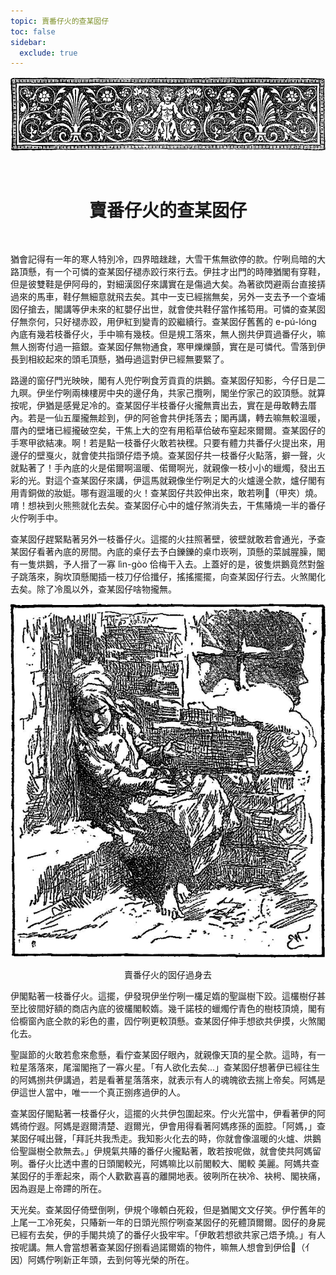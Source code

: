```yaml
---
topic: 賣番仔火的查某囡仔
toc: false
sidebar:
  exclude: true
---
```


![](images/the_little_match_seller_header.png)

<br>
<h1 style="text-align:center"> 賣番仔火的查某囡仔 </h1>
<br>

猶會記得有一年的寒人特別冷，四界暗趖趖，大雪干焦無欲停的款。佇咧烏暗的大路頂懸，有一个可憐的查某囡仔褪赤跤行來行去。伊拄才出門的時陣猶閣有穿鞋，但是彼雙鞋是伊阿母的，對細漢囡仔來講實在是傷過大矣。為著欲閃避兩台直接挵過來的馬車，鞋仔無細意就飛去矣。其中一支已經揣無矣，另外一支去予一个查埔囡仔搶去，閣講等伊未來的紅嬰仔出世，就會使共鞋仔當作搖笱用。可憐的查某囡仔無奈何，只好褪赤跤，用伊紅到變青的跤繼續行。查某囡仔舊舊的 e-pú-lóng 內底有幾若枝番仔火，手中嘛有幾枝。但是規工落來，無人捌共伊買過番仔火，嘛無人捌寄付過一箍銀。查某囡仔無物通食，寒甲爍爍顫，實在是可憐代。雪落到伊長到相絞起來的頭毛頂懸，猶毋過這對伊已經無要緊了。

路邊的窗仔門光映映，閣有人兜佇咧食芳貢貢的烘鵝。查某囡仔知影，今仔日是二九暝。伊坐佇咧兩棟樓房中央的邊仔角，共家己攬咧，閣坐佇家己的跤頂懸。就算按呢，伊猶是感覺足冷的。查某囡仔半枝番仔火攏無賣出去，實在是毋敢轉去厝內。若是一仙五厘攏無趁到，伊的阿爸會共伊㧌落去；閣再講，轉去嘛無較溫暖，厝內的壁堵已經攏破空矣，干焦上大的空有用稻草佮破布窒起來爾爾。查某囡仔的手寒甲欲結凍。啊！若是點一枝番仔火敢若袂䆀。只要有體力共番仔火提出來，用邊仔的壁戛火，就會使共指頭仔焐予燒。查某囡仔共一枝番仔火點落，擗一聲，火就點著了！手內底的火是偌爾啊溫暖、偌爾啊光，就親像一枝小小的蠟燭，發出五彩的光。對這个查某囡仔來講，伊這馬就親像坐佇咧足大的火爐邊仝款，爐仔閣有用青銅做的妝娗。哪有遐溫暖的火！查某囡仔共跤伸出來，敢若咧𤲍（甲夾）燒。唷！想袂到火熊熊就化去矣。查某囡仔心中的爐仔煞消失去，干焦賰燒一半的番仔火佇咧手中。

查某囡仔趕緊點著另外一枝番仔火。這擺的火拄照著壁，彼壁就敢若會通光，予查某囡仔看著內底的房間。內底的桌仔去予白鑠鑠的桌巾崁咧，頂懸的菜誠腥臊，閣有一隻烘鵝，予人搢了一寡 	lìn-gòo 佮梅干入去。上蓋好的是，彼隻烘鵝竟然對盤子跳落來，胸坎頂懸閣插一枝刀仔佮攕仔，搖搖擺擺，向查某囡仔行去。火煞閣化去矣。除了冷風以外，查某囡仔啥物攏無。

![](images/the_little_match_seller_1.png)
<p style="text-align:center"> 賣番仔火的囡仔過身去 </p>

伊閣點著一枝番仔火。這擺，伊發現伊坐佇咧一欉足媠的聖誕樹下跤。這欉樹仔甚至比彼間好額的商店內底的彼欉閣較媠。幾千諾枝的蠟燭佇青色的樹枝頂燒，閣有佮櫥窗內底仝款的彩色的畫，囥佇咧更較頂懸。查某囡仔伸手想欲共伊摸，火煞閣化去。

聖誕節的火敢若愈來愈懸，看佇查某囡仔眼內，就親像天頂的星仝款。這時，有一粒星落落來，尾溜閣拖了一寡火星。「有人欲化去矣...」查某囡仔想著伊已經往生的阿媽捌共伊講過，若是看著星落落來，就表示有人的魂魄欲去揣上帝矣。阿媽是伊這世人當中，唯一一个真正捌疼過伊的人。

查某囡仔閣點著一枝番仔火，這擺的火共伊包圍起來。佇火光當中，伊看著伊的阿媽徛佇遐。阿媽是遐爾清楚、遐爾光，伊會用得看著阿媽疼孫的面腔。「阿媽，」查某囡仔喊出聲，「拜託共我𤆬走。我知影火化去的時，你就會像溫暖的火爐、烘鵝佮聖誕樹仝款無去。」伊規氣共賰的番仔火攏點著，敢若按呢做，就會使共阿媽留咧。番仔火比透中晝的日頭閣較光，阿媽嘛比以前閣較大、閣較	美麗。阿媽共查某囡仔的手牽起來，兩个人歡歡喜喜的離開地表。彼咧所在袂冷、袂枵、閣袂痛，因為遐是上帝蹛的所在。

天光矣。查某囡仔倚壁倒咧，伊規个喙䫌白死殺，但是猶閣文文仔笑。伊佇舊年的上尾一工冷死矣，只賰新一年的日頭光照佇咧查某囡仔的死體頂爾爾。囡仔的身屍已經𠕇去矣，伊的手閣共燒了的番仔火扱牢牢。「伊敢若想欲共家己焐予燒。」有人按呢講。無人會當想著查某囡仔捌看過諾爾媠的物件，嘛無人想會到伊佮𪜶（亻因）阿媽佇咧新正年頭，去到何等光榮的所在。